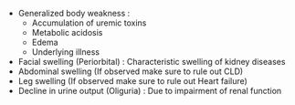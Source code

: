 - Generalized body weakness :
	- Accumulation of uremic toxins
	- Metabolic acidosis
	- Edema
	- Underlying illness
- Facial swelling (Periorbital) : Characteristic swelling of kidney diseases
- Abdominal swelling (If observed make sure to rule out CLD)
- Leg swelling (If observed make sure to rule out Heart failure)
- Decline in urine output (Oliguria) : Due to impairment of renal function
